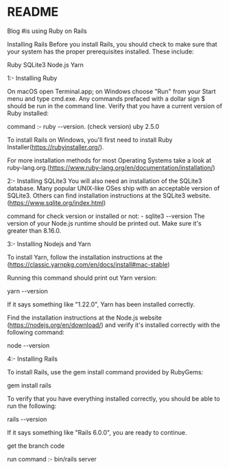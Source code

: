 # README

Blog #is using Ruby on Rails

Installing Rails
Before you install Rails, you should check to make sure that your system has the proper prerequisites installed. These include:

Ruby
SQLite3
Node.js
Yarn

1:- Installing Ruby

On macOS open Terminal.app; on Windows choose "Run" from your Start menu and type cmd.exe. Any commands prefaced with a dollar sign $ should be run in the command line. Verify that you have a current version of Ruby installed:

command :-  ruby --version. (check version)
 uby 2.5.0

To install Rails on Windows, you'll first need to install Ruby Installer(https://rubyinstaller.org/).

For more installation methods for most Operating Systems take a look at ruby-lang.org.(https://www.ruby-lang.org/en/documentation/installation/)
 
 2:- Installing SQLite3
 You will also need an installation of the SQLite3 database. 
 Many popular UNIX-like OSes ship with an acceptable version of SQLite3. 
 Others can find installation instructions at the SQLite3 website.(https://www.sqlite.org/index.html)

 command for check version or installed or not: - sqlite3 --version
The version of your Node.js runtime should be printed out. Make sure it's greater than 8.16.0.

 3:- Installing Nodejs and Yarn

To install Yarn, follow the installation instructions at the
(https://classic.yarnpkg.com/en/docs/install#mac-stable)

Running this command should print out Yarn version:

yarn --version

If it says something like "1.22.0", Yarn has been installed correctly.



Find the installation instructions at the Node.js website (https://nodejs.org/en/download/) and verify it's installed correctly with the following command:

node --version


4:- Installing Rails

To install Rails, use the gem install command provided by RubyGems:

gem install rails

To verify that you have everything installed correctly, you should be able to run the following:

rails --version

If it says something like "Rails 6.0.0", you are ready to continue.


get the branch code 

run command :- bin/rails server



